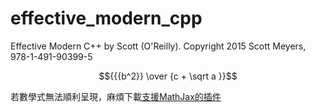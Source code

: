 # effective_modern_cpp

Effective Modern C++ by Scott (O'Reilly). Copyright 2015 Scott Meyers, 978-1-491-90399-5

$${{{b^2}} \over {c + \sqrt a }}$$

若數學式無法順利呈現，麻煩下載[支援MathJax的插件](https://chrome.google.com/webstore/detail/mathjax-plugin-for-github/ioemnmodlmafdkllaclgeombjnmnbima)

